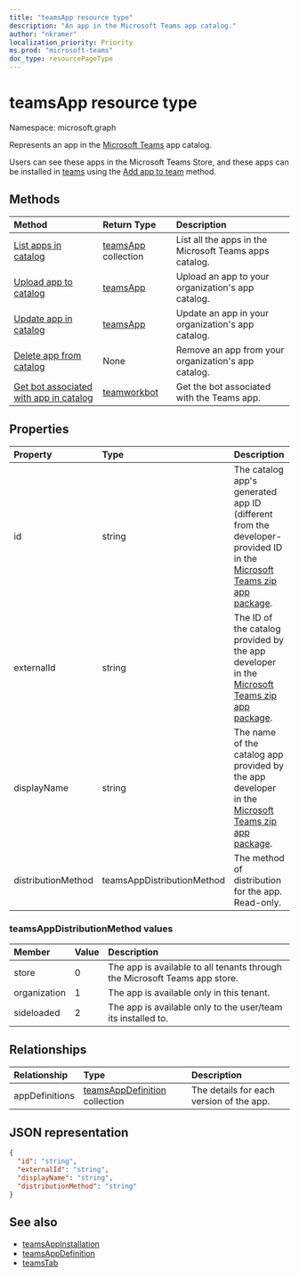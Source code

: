 ```yaml
---
title: "teamsApp resource type"
description: "An app in the Microsoft Teams app catalog."
author: "nkramer"
localization_priority: Priority
ms.prod: "microsoft-teams"
doc_type: resourcePageType
---
```


# teamsApp resource type

Namespace: microsoft.graph

Represents an app in the [Microsoft Teams](teams-api-overview.md) app catalog.

Users can see these apps in the Microsoft Teams Store, and these apps can be installed in [teams](team.md) using the [Add app to team](../api/team-post-installedapps.md) method.

## Methods

| Method       | Return Type  |Description|
|:---------------|:--------|:----------|
|[List apps in catalog](../api/appcatalogs-list-teamsapps.md) | [teamsApp](teamsapp.md) collection | List all the apps in the Microsoft Teams apps catalog.|
|[Upload app to catalog](../api/teamsapp-publish.md) | [teamsApp](teamsapp.md) | Upload an app to your organization's app catalog.|
|[Update app in catalog](../api/teamsapp-update.md) | [teamsApp](teamsapp.md) | Update an app in your organization's app catalog.|
|[Delete app from catalog](../api/teamsapp-delete.md) | None | Remove an app from your organization's app catalog.|
|[Get bot associated with app in catalog](../api/teamworkbot-get.md) | [teamworkbot](teamworkbot.md) | Get the bot associated with the Teams app.|

## Properties

| Property            | Type     | Description |
|:------------------- |:-------- |:----------- |
| id                  | string   | The catalog app's generated app ID (different from the developer-provided ID in the [Microsoft Teams zip app package](/microsoftteams/platform/concepts/apps/apps-package). |
| externalId          | string   | The ID of the catalog provided by the app developer in the [Microsoft Teams zip app package](/microsoftteams/platform/concepts/apps/apps-package). |
| displayName                | string   | The name of the catalog app provided by the app developer in the [Microsoft Teams zip app package](/microsoftteams/platform/concepts/apps/apps-package). |
| distributionMethod  | teamsAppDistributionMethod     | The method of distribution for the app. Read-only.|

### teamsAppDistributionMethod values

|Member|Value|Description|
|:---|:---|:---|
|store|0| The app is available to all tenants through the Microsoft Teams app store.|
|organization|1|The app is available only in this tenant.|
|sideloaded|2|The app is available only to the user/team its installed to.|

## Relationships

| Relationship | Type	| Description |
|:---------------|:--------|:----------|
|appDefinitions|[teamsAppDefinition](teamsappdefinition.md) collection| The details for each version of the app. |

## JSON representation

<!-- {
  "blockType": "resource",
  "@odata.type": "microsoft.graph.teamsApp",
  "baseType": "microsoft.graph.entity"
}-->

```json
{
  "id": "string",
  "externalId": "string",
  "displayName": "string",
  "distributionMethod": "string"
}
```

## See also

- [teamsAppInstallation](teamsappinstallation.md)
- [teamsAppDefinition](teamsappdefinition.md)
- [teamsTab](../resources/teamstab.md)

<!-- uuid: 8fcb5dbc-d5aa-4681-8e31-b001d5168d79
2015-10-25 14:57:30 UTC -->
<!-- {
  "type": "#page.annotation",
  "description": "teamsApp resource",
  "keywords": "",
  "section": "documentation",
  "tocPath": ""
}-->


